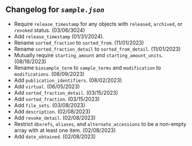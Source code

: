 ## Changelog for *`sample.json`*

* Require `release_timestamp` for any objects with `released`, `archived`, or `revoked` status. (03/06/3024)
* Add `release_timestamp` (01/31/2024).
* Rename `sorted_fraction` to `sorted_from`. (11/01/2023)
* Rename `sorted_fraction_detail` to `sorted_from_detail`. (11/01/2023)
* Mutually require `starting_amount` and `starting_amount_units`. (08/16/2023)
* Rename `biosample_term` to `sample_terms` and `modification` to `modifications`. (08/09/2023)
* Add `publication_identifiers`. (08/02/2023)
* Add `virtual`. (06/05/2023)
* Add `sorted_fraction_detail`. (03/15/2023)
* Add `sorted_fraction`. (03/15/2023)
* Add `file_sets`. (03/08/2023)
* Add `description`. (02/08/2023)
* Add `revoke_detail`. (02/08/2023)
* Restrict `dbxrefs`, `aliases`, and `alternate_accessions` to be a non-empty array with at least one item. (02/08/2023)
* Add `date_obtained`. (02/08/2023)
